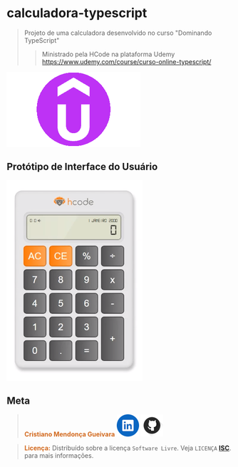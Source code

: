 # calculadora-typescript
>Projeto de uma calculadora desenvolvido no curso "Dominando TypeScript" 
> 
>>Ministrado pela HCode na plataforma Udemy https://www.udemy.com/course/curso-online-typescript/

[<img src="assets/images/Udemy_50x50.png">](https://www.udemy.com/course/curso-online-typescript/ "Meu perfil no github")

## Protótipo de Interface do Usuário
<img src="assets/images/prototipo-calculadora.png">


## Meta
><span style="color:Chocolate"><b>Cristiano Mendonça Gueivara</b> </span>
[<img src="assets/images/linkedinIcon.png">](https://sspectro.github.io/ "Minha Página no Linkedin")
[<img src="assets/images/githubIcon.png">](https://github.com/sspectro/sspectro.github.io/ "Meu perfil no github")

><span style="color:Chocolate"><b>Licença:</b> </span> Distribuído sobre a licença `Software Livre`. Veja `LICENÇA` **[ISC](https://opensource.org/license/isc-license-txt/)**. para mais informações.

